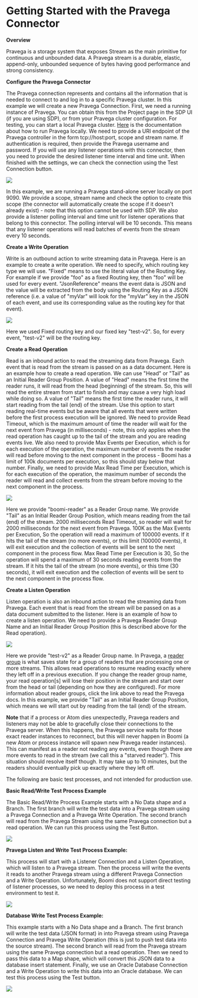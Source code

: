 # Getting Started with the Pravega Connector

**Overview**

Pravega is a storage system that exposes Stream as the main primitive for continuous and 
unbounded data. A Pravega stream is a durable, elastic, append-only, unbounded sequence of 
bytes having good performance and strong consistency.

**Configure the Pravega Connector**

The Pravega connection represents and contains all the information that is needed to connect 
to and log in to a specific Pravega cluster. In this example we will create a new Pravega 
Connection. First, we need a running instance of Pravega. You can obtain this from the Project 
page in the SDP UI (if you are using SDP), or from your Pravega cluster configuration. For testing, you can 
start a local Pravega cluster. [Here](http://pravega.io/docs/latest/deployment/run-local/) is 
the documentation about how to run Pravega locally. We need to provide a URI endpoint of the 
Pravega controller in the form tcp://host:port, scope and stream name. If authentication is
required, then provide the Pravega username and password. If you will use any listener operations
with this connector, then you need to provide the desired listener time interval 
and time unit. When finished with the settings, we can check the connection using the Test Connection button.

![](pravega_connection.png)

In this example, we are running a Pravega stand-alone server locally on port 9090. We provide a scope, stream name and check the option to create this scope (the connector will automatically create the scope if it doesn't already exist) - note that this option cannot be used with SDP. We also provide a listener polling interval and time unit for listener operations that belong to this connector.  The polling interval will be 10 seconds.  This means that any listener operations will read batches of events from the stream every 10 seconds.

**Create a Write Operation**

Write is an outbound action to write streaming data in Pravega. Here is an example to create a write operation. We need to specify, which routing key type we will use. &quot;Fixed&quot; means to use the literal value of the Routing Key. For example if we provide &quot;foo&quot; as a fixed Routing key, then &quot;foo&quot; will be used for every event. &quot;JsonReference&quot; means the event data is JSON and the value will be extracted from the body using the Routing Key as a JSON reference (i.e. a value of &quot;myVar&quot; will look for the &quot;myVar&quot; key in the JSON of each event, and use its corresponding value as the routing key for that event).

![](pravega_write.png)

Here we used Fixed routing key and our fixed key &quot;test-v2&quot;. So, for every event, &quot;test-v2&quot; will be the routing key.

**Create a Read Operation**

Read is an inbound action to read the streaming data from Pravega. Each event that is read from the stream is passed on as a data document.  Here is an example how to create a read operation. We can use &quot;Head&quot; or &quot;Tail&quot; as an Initial Reader Group Position. A value of &quot;Head&quot; means the first time the reader runs, it will read from the head (beginning) of the stream. So, this will read the entire stream from start to finish and may cause a very high load while doing so. A value of &quot;Tail&quot; means the first time the reader runs, it will start reading from the tail (end) of the stream. Use this option to start reading real-time events but be aware that all events that were written before the first process execution will be ignored. We need to provide Read Timeout, which is the maximum amount of time the reader will wait for the next event from Pravega (in milliseconds) - note, this only applies when the read operation has caught up to the tail of the stream and you are reading events live. We also need to provide Max Events per Execution, which is for each execution of the operation, the maximum number of events the reader will read before moving to the next component in the process - Boomi has a limit of 100k documents per execution, so this should stay below that number. Finally, we need to provide Max Read Time per Execution, which is for each execution of the operation, the maximum number of seconds the reader will read and collect events from the stream before moving to the next component in the process.

![](pravega_read.png)

Here we provide &quot;boomi-reader&quot; as a Reader Group name. We provide &quot;Tail&quot; as an Initial Reader Group Position, which means reading from the tail (end) of the stream. 2000 milliseconds Read Timeout, so reader will wait for 2000 milliseconds for the next event from Pravega. 100K as the Max Events per Execution, So the operation will read a maximum of 100000 events. If it hits the tail of the stream (no more events), or this limit (100000 events), it will exit execution and the collection of events will be sent to the next component in the process flow. Max Read Time per Execution is 30, So the operation will spend a maximum of 30 seconds reading events from the stream. If it hits the tail of the stream (no more events), or this time (30 seconds), it will exit execution and the collection of events will be sent to the next component in the process flow.

**Create a Listen Operation**

Listen operation is also an inbound action to read the streaming data from Pravega.  Each event that is read from the stream will be passed on as a data document submitted to the listener. Here is an example of how to create a listen operation. We need to provide a Pravega Reader Group Name and an Initial Reader Group Position (this is described above for the Read operation).

![](pravega_listen.png)

Here we provide &quot;test-v2&quot; as a Reader Group name.  In Pravega, a [reader group](http://pravega.io/docs/latest/reader-group-design/) is what saves state for a group of readers that are processing one or more streams. This allows read operations to resume reading exactly where they left off in a previous execution.  If you change the reader group name, your read operation[s] will lose their position in the stream and start over from the head or tail (depending on how they are configured).  For more information about reader groups, click the link above to read the Pravega docs. In this example, we provide &quot;Tail&quot; as an Initial Reader Group Position, which means we will start out by reading from the tail (end) of the stream.

**Note** that if a process or Atom dies unexpectedly, Pravega readers and listeners may not be able to gracefully close their connections to the Pravega server.  When this happens, the Pravega service waits for those exact reader instances to reconnect, but this will never happen in Boomi (a new Atom or process instance will spawn new Pravega reader instances).  This can manifest as a reader not reading any events, even though there are more events to read in the stream (we call this a "starved reader").  This situation should resolve itself though.  It may take up to 10 minutes, but the readers should eventually pick up exactly where they left off.

The following are basic test processes, and not intended for production use.

**Basic Read/Write Test Process Example**

The Basic Read/Write Process Example starts with a No Data shape and a Branch. The first branch will write the test data into a Pravega stream using a Pravega Connection and a Pravega Write Operation. The second branch will read from the Pravega Stream using the same Pravega connection but a read operation. We can run this process using the Test Button.

![](read_write_process.png)

**Pravega Listen and Write Test Process Example:**

This process will start with a Listener Connection and a Listen Operation, which will listen to a Pravega stream. Then the process will write the events it reads to another Pravega stream using a different Pravega Connection and a Write Operation. Unfortunately, Boomi does not support direct testing of listener processes, so we need to deploy this process in a test environment to test it.

![](listen_write_process.png)

**Database Write Test Process Example:**

This example starts with a No Data shape and a Branch. The first branch will write the test data (JSON format) in into Pravega stream using Pravega Connection and Pravega Write Operation (this is just to push test data into the source stream). The second branch will read from the Pravega stream using the same Pravega connection but a read operation. Then we need to pass this data to a Map shape, which will convert this JSON data to a database insert statement. Finally, we use an Oracle Database Connection and a Write Operation to write this data into an Oracle database. We can test this process using the Test button.

![](database_write_process.png)
